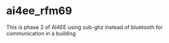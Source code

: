 # ai4ee_rfm69
This is phase 2 of AI4EE using sub-ghz instead of bluetooth for communication in a building
